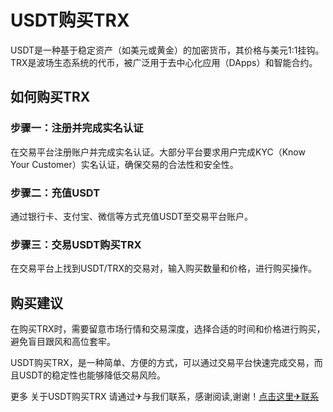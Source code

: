 # USDT购买TRX

USDT是一种基于稳定资产（如美元或黄金）的加密货币，其价格与美元1:1挂钩。TRX是波场生态系统的代币，被广泛用于去中心化应用（DApps）和智能合约。

## 如何购买TRX

### 步骤一：注册并完成实名认证
在交易平台注册账户并完成实名认证。大部分平台要求用户完成KYC（Know Your Customer）实名认证，确保交易的合法性和安全性。

### 步骤二：充值USDT
通过银行卡、支付宝、微信等方式充值USDT至交易平台账户。

### 步骤三：交易USDT购买TRX
在交易平台上找到USDT/TRX的交易对，输入购买数量和价格，进行购买操作。

## 购买建议
在购买TRX时，需要留意市场行情和交易深度，选择合适的时间和价格进行购买，避免盲目跟风和高位套牢。

USDT购买TRX，是一种简单、方便的方式，可以通过交易平台快速完成交易，而且USDT的稳定性也能够降低交易风险。

更多 关于USDT购买TRX 请通过✈与我们联系，感谢阅读,谢谢！[点击这里✈联系](https://www.trx.tw)